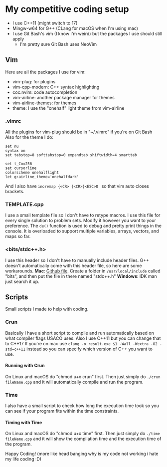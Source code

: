 # My competitive coding setup

- I use C++11 (might switch to 17)
- Mingw-w64 for G++ (CLang for macOS when I'm using mac)
- I use Git Bash's vim (I know I'm weird) but the packages I use should still apply
  - I'm pretty sure Git Bash uses NeoVim


## Vim
Here are all the packages I use for vim:
- vim-plug: for plugins
- vim-cpp-modern: C++ syntax highlighting
- coc.nvim: code autocompletion
- vim-airline: another package manager for themes
- vim-airline-themes: for themes
- theme: I use the "onehalf" light theme from vim-airline

### .vimrc
All the plugins for vim-plug should be in "~/.vimrc" if you're on Git Bash 
Also for the theme I do:

    set nu
    syntax on
    set tabstop=8 softtabstop=0 expandtab shiftwidth=4 smarttab
    
    set t_Co=256
    set cursorline
    colorscheme onehalflight
    let g:airline_theme='onehalfdark'

And I also have 
`inoremap {<CR> {<CR>}<ESC>O `
so that vim auto closes brackets.


### TEMPLATE.cpp
I use a small template file so I don't have to retype macros. I use this file for every single solution to problem sets. Modify it however you want to your preference. The `de()` function is used  to debug and pretty print things in the console. It is overloaded to support multiple variables, arrays, vectors, and maps so far.

### <bits/stdc++.h>
I use this header so I don't have to manually include header files. G++ doesn't automatically come with this header file, so here are some workarounds.
**Mac**: [Github file](https://github.com/tekfyl/bits-stdc-.h-for-mac/blob/master/stdc%2B%2B.h). Create a folder in `/usr/local/include` called "bits", and then put the file in there named "stdc++.h"
**Windows**: IDK man just search it up.

## Scripts
Small scripts I made to help with coding.
### Crun
Basically I have a short script to compile and run automatically based
on what compiler flags USACO uses. Also I use C++11 but you can change that to C++17
If you're on mac use `clang -o result.exe $1 -Wall -Wextra -O2 -std=c++11` instead so you can specify which version of C++ you want to use.

#### Running with Crun
On Linux and macOS do "chmod u+x crun" first.
Then just simply do `./crun fileName.cpp` and it will automatically compile and run the program.

### Time
I also have a small script to check how long the execution time took so you can see if your program fits within the 
time constraints.

#### Timing with Time
On Linux and macOS do "chmod u+x time" first.
Then just simply do `./time fileName.cpp` and it will show the compilation time and the execution time of the program.





Happy Coding! (more like head banging why is my code not working i hate my life coding :D)
